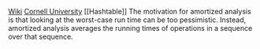 [Wiki](https://en.wikipedia.org/wiki/Amortized_analysis)
[Cornell University](http://www.cs.cornell.edu/courses/cs3110/2011sp/Lectures/lec20-amortized/amortized.htm)
[[Hashtable]]
The motivation for amortized analysis is that looking at the worst-case run time can be too pessimistic. Instead, amortized analysis averages the running times of operations in a sequence over that sequence.